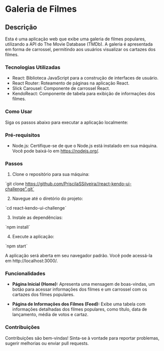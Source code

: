 # Galeria de Filmes

## Descrição

Esta é uma aplicação web que exibe uma galeria de filmes populares, utilizando a API do The Movie Database (TMDb). A galeria é apresentada em forma de carrossel, permitindo aos usuários visualizar os cartazes dos filmes.

### Tecnologias Utilizadas

* React: Biblioteca JavaScript para a construção de interfaces de usuário.
* React Router: Roteamento de páginas na aplicação React.
* Slick Carousel: Componente de carrossel React.
* KendoReact: Componente de tabela para exibição de informações dos filmes.

### Como Usar

Siga os passos abaixo para executar a aplicação localmente:

### Pré-requisitos

* Node.js: Certifique-se de que o Node.js está instalado em sua máquina. Você pode baixá-lo em https://nodejs.org/.

### Passos

1. Clone o repositório para sua máquina:

ˋgit clone https://github.com/PriscilaSSilveira//react-kendo-ui-challenge".gitˋ

2. Navegue até o diretório do projeto:

ˋcd react-kendo-ui-challengeˋ
 
3. Instale as dependências:

ˋnpm installˋ

4. Execute a aplicação:

ˋnpm startˋ

A aplicação será aberta em seu navegador padrão. Você pode acessá-la em http://localhost:3000/.

### Funcionalidades

* **Página Inicial (Home):** Apresenta uma mensagem de boas-vindas, um botão para acessar informações dos filmes e um carrossel com os cartazes dos filmes populares.

* **Página de Informações dos Filmes (Feed):** Exibe uma tabela com informações detalhadas dos filmes populares, como título, data de lançamento, média de votos e cartaz.

### Contribuições

Contribuições são bem-vindas! Sinta-se à vontade para reportar problemas, sugerir melhorias ou enviar pull requests.